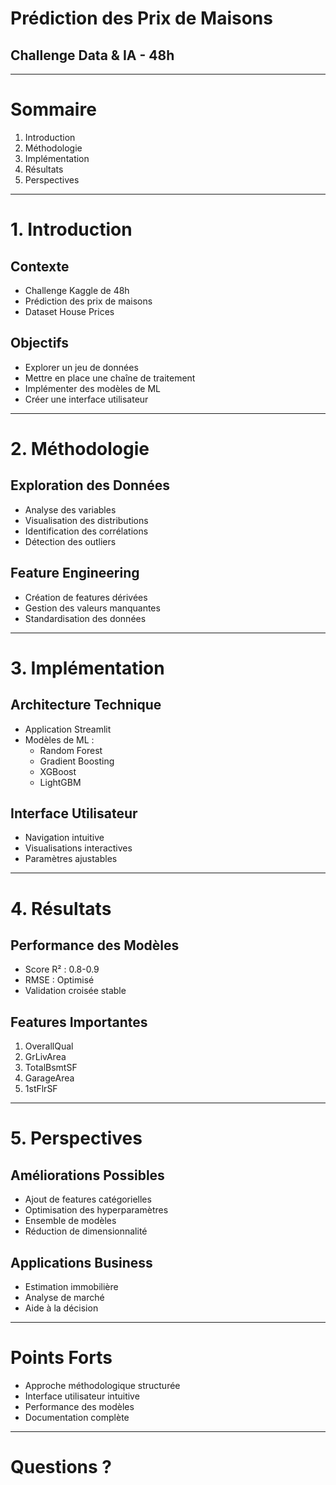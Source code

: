 # Prédiction des Prix de Maisons
## Challenge Data & IA - 48h

---

# Sommaire
1. Introduction
2. Méthodologie
3. Implémentation
4. Résultats
5. Perspectives

---

# 1. Introduction

## Contexte
- Challenge Kaggle de 48h
- Prédiction des prix de maisons
- Dataset House Prices

## Objectifs
- Explorer un jeu de données
- Mettre en place une chaîne de traitement
- Implémenter des modèles de ML
- Créer une interface utilisateur

---

# 2. Méthodologie

## Exploration des Données
- Analyse des variables
- Visualisation des distributions
- Identification des corrélations
- Détection des outliers

## Feature Engineering
- Création de features dérivées
- Gestion des valeurs manquantes
- Standardisation des données

---

# 3. Implémentation

## Architecture Technique
- Application Streamlit
- Modèles de ML :
  - Random Forest
  - Gradient Boosting
  - XGBoost
  - LightGBM

## Interface Utilisateur
- Navigation intuitive
- Visualisations interactives
- Paramètres ajustables

---

# 4. Résultats

## Performance des Modèles
- Score R² : 0.8-0.9
- RMSE : Optimisé
- Validation croisée stable

## Features Importantes
1. OverallQual
2. GrLivArea
3. TotalBsmtSF
4. GarageArea
5. 1stFlrSF

---

# 5. Perspectives

## Améliorations Possibles
- Ajout de features catégorielles
- Optimisation des hyperparamètres
- Ensemble de modèles
- Réduction de dimensionnalité

## Applications Business
- Estimation immobilière
- Analyse de marché
- Aide à la décision

---

# Points Forts
- Approche méthodologique structurée
- Interface utilisateur intuitive
- Performance des modèles
- Documentation complète

---

# Questions ? 